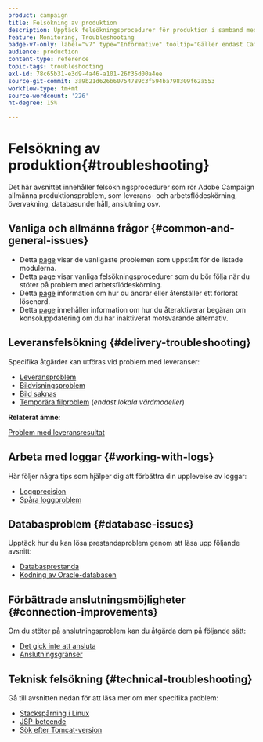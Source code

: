 ```yaml
---
product: campaign
title: Felsökning av produktion
description: Upptäck felsökningsprocedurer för produktion i samband med konfiguration, övervakning, uppgradering, databehandling och databasunderhåll av Adobe Campaign
feature: Monitoring, Troubleshooting
badge-v7-only: label="v7" type="Informative" tooltip="Gäller endast Campaign Classic v7"
audience: production
content-type: reference
topic-tags: troubleshooting
exl-id: 78c65b31-e3d9-4a46-a101-26f35d00a4ee
source-git-commit: 3a9b21d626b60754789c3f594ba798309f62a553
workflow-type: tm+mt
source-wordcount: '226'
ht-degree: 15%

---
```


# Felsökning av produktion{#troubleshooting}



Det här avsnittet innehåller felsökningsprocedurer som rör Adobe Campaign allmänna produktionsproblem, som leverans- och arbetsflödeskörning, övervakning, databasunderhåll, anslutning osv.

## Vanliga och allmänna frågor {#common-and-general-issues}

* Detta [page](../../production/using/modules-and-frequent-issues.md) visar de vanligaste problemen som uppstått för de listade modulerna.
* Detta [page](../../production/using/workflow-execution.md) visar vanliga felsökningsprocedurer som du bör följa när du stöter på problem med arbetsflödeskörning.
* Detta [page](../../production/using/lost-password.md) information om hur du ändrar eller återställer ett förlorat lösenord.
* Detta [page](../../production/using/console-update.md) innehåller information om hur du återaktiverar begäran om konsoluppdatering om du har inaktiverat motsvarande alternativ.

## Leveransfelsökning {#delivery-troubleshooting}

Specifika åtgärder kan utföras vid problem med leveranser:
* [Leveransproblem](../../production/using/performance-and-throughput-issues.md#deliverability_issues)
* [Bildvisningsproblem](../../production/using/image-display-issues.md)
* [Bild saknas](../../production/using/images-missing.md)
* [Temporära filproblem](../../production/using/temporary-files.md) (*endast lokala värdmodeller*)

**Relaterat ämne**:

[Problem med leveransresultat](../../delivery/using/delivery-performances.md)

## Arbeta med loggar {#working-with-logs}

Här följer några tips som hjälper dig att förbättra din upplevelse av loggar:

* [Loggprecision](../../production/using/log-precision.md)
* [Spåra loggproblem](../../production/using/tracking-logs-issues.md)

## Databasproblem {#database-issues}

Upptäck hur du kan lösa prestandaproblem genom att läsa upp följande avsnitt:

* [Databasprestanda](../../production/using/database-performances.md)
* [Kodning av Oracle-databasen](../../production/using/encoding-of-the-oracle-database.md)

## Förbättrade anslutningsmöjligheter {#connection-improvements}

Om du stöter på anslutningsproblem kan du åtgärda dem på följande sätt:

* [Det gick inte att ansluta](../../production/using/failure-to-connect.md)
* [Anslutningsgränser](../../production/using/connection-thresholds.md)

## Teknisk felsökning {#technical-troubleshooting}

Gå till avsnitten nedan för att läsa mer om mer specifika problem:

* [Stackspårning i Linux](../../production/using/stack-trace-in-linux.md)
* [JSP-beteende](../../production/using/jsp-behavior.md)
* [Sök efter Tomcat-version](../../production/using/locate-tomcat-version.md)
